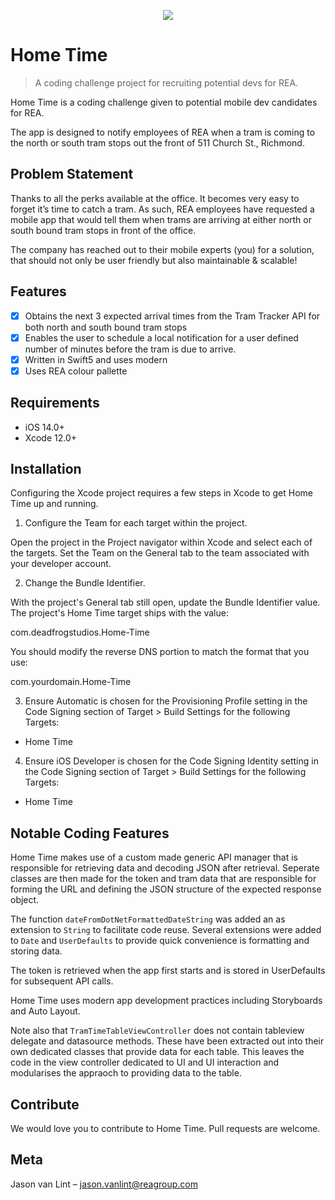 
<p align="center">
  <img src="https://git.realestate.com.au/jason-vanlint/Home-Time/blob/main/Artboard%20Copy.png"/>
</p>

# Home Time

> A coding challenge project for recruiting potential devs for REA.

Home Time is a coding challenge given to potential mobile dev candidates for REA.

The app is designed to notify employees of REA when a tram is coming to the north or south tram stops out the front of 511 Church St., Richmond.

## Problem Statement
Thanks to all the perks available at the office. It becomes very easy to forget it’s time to catch a tram. As such, REA employees have requested a mobile app that would tell them when trams are arriving at either north or south bound tram stops in front of the office.

The company has reached out to their mobile experts (you) for a solution, that should not only be user friendly but also maintainable & scalable!

## Features

- [x] Obtains the next 3 expected arrival times from the Tram Tracker API for both north and south bound tram stops
- [x] Enables the user to schedule a local notification for a user defined number of minutes before the tram is due to arrive.
- [x] Written in Swift5 and uses modern 
- [x] Uses REA colour pallette

## Requirements

- iOS 14.0+
- Xcode 12.0+

## Installation

Configuring the Xcode project requires a few steps in Xcode to get Home Time up and running. 


1) Configure the Team for each target within the project.

Open the project in the Project navigator within Xcode and select each of the targets. Set the Team on the General tab to the team associated with your developer account.

2) Change the Bundle Identifier.

With the project's General tab still open, update the Bundle Identifier value. The project's Home Time target ships with the value:

com.deadfrogstudios.Home-Time

You should modify the reverse DNS portion to match the format that you use:

com.yourdomain.Home-Time

3) Ensure Automatic is chosen for the Provisioning Profile setting in the Code Signing section of Target > Build Settings for the following Targets:

- Home Time


4) Ensure iOS Developer is chosen for the Code Signing Identity setting in the Code Signing section of Target > Build Settings for the following Targets:

- Home Time

## Notable Coding Features
Home Time makes use of a custom made generic API manager that is responsible for retrieving data and decoding JSON after retrieval. Seperate classes are then made for the token and tram data that are responsible for forming the URL and defining the JSON structure of the expected response object.

The function ```dateFromDotNetFormattedDateString``` was added an as extension to ```String``` to facilitate code reuse. Several extensions were added to ```Date``` and ```UserDefaults``` to provide quick convenience is formatting and storing data.

The token is retrieved when the app first starts and is stored in UserDefaults for subsequent API calls.

Home Time uses modern app development practices including Storyboards and Auto Layout.

Note also that ```TramTimeTableViewController``` does not contain tableview delegate and datasource methods. These have been extracted out into their own dedicated classes that provide data for each table. This leaves the code in the view controller dedicated to UI and UI interaction and modularises the appraoch to providing data to the table.


## Contribute

We would love you to contribute to Home Time. Pull requests are welcome.

## Meta

Jason van Lint – jason.vanlint@reagroup.com

